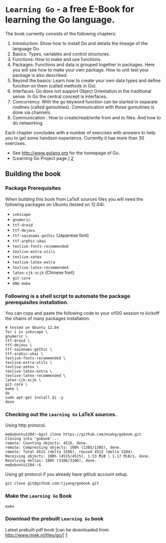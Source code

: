 # `Learning Go` - a free E-Book for learning the Go language.


The book currently consists of the following chapters:

1. Introduction: Show how to install Go and details the lineage of the language Go.
2. Basics:  Types, variables and control structures.
3. Functions: How to make and use functions.
4. Packages: Functions and data is grouped together in packages. Here you will see how to make your own package. How to unit test your package is also described.
5. Beyond the basics:  Learn how to create your own data types and define function on them (called methods in Go).
6. Interfaces: Go does not support Object Orientation in the traditional sense. In Go the central concept is interfaces.
7. Concurrency: With the go keyword function can be started in separate routines (called goroutines). Communication with those goroutines is done via channels.
8. Communication : How to create/read/write from and to files. And how to do networking.

Each chapter concludes with a number of exercises with answers to help you to get some handson experience. Currently it has more than 30 exercises.

* See http://www.golang.org for the homepage of Go.
* [Learning Go Project page.] [2]


## Building the book

### Package Prerequisites 

When building this book from LaTeX sources files you will need the following packages on Ubuntu (tested on 12.04).

* `inkscape`
* `gnumeric`
* `ttf-droid`
* `ttf-dejavu`
* `ttf-sazanami-gothic`  (Japanese font)
* `ttf-arphic-ukai`     
* `texlive-fonts-recommended`
* `texlive-extra-utils`
* `texlive-xetex`
* `texlive-latex-extra`
* `texlive-latex-recommended`
* `latex-cjk-xcjk`       (Chinese font)
* `git-core`
* `GNU make`



### Following is a shell script to automate the package prerequisites installation.

You can copy and paste the following code to your vt100 session to kickoff the chains of many packages installation.
```
# tested on Ubuntu 12.04
for i in inkscape \
gnumeric \
ttf-droid \
ttf-dejavu \
ttf-sazanami-gothic \
ttf-arphic-ukai \
texlive-fonts-recommended \
texlive-extra-utils \
texlive-xetex \
texlive-latex-extra \
texlive-latex-recommended \
latex-cjk-xcjk \
git-core \
make \
do 
sudo apt-get install $i -y
done
```

### Checking out the `Learning Go`  LaTeX sources.

Using http protocol.

```
me@ubuntu1204:~$git clone https://github.com/miekg/gobook.git 
Cloning into 'gobook'...
remote: Counting objects: 4515, done.
remote: Compressing objects: 100% (1385/1385), done.
remote: Total 4515 (delta 3106), reused 4512 (delta 3104)
Receiving objects: 100% (4515/4515), 1.53 MiB | 1.17 MiB/s, done.
Resolving deltas: 100% (3106/3106), done.
me@ubuntu1204:~$
```

Using git protocol if you already have github account setup.

```
git clone git@github.com:tjyang/gobook.git
```


### Make the `Learning Go` Book 

```
make
```

### Download the prebuilt `Learning Go` book

Latest prebuilt pdf book [can be downloaded from http://www.miek.nl/files/go/] [1]


[1]: http://miek.nl/files/go/  "Download the prebuilt Learning Go book in PDF format"
[2]: http://www.miek.nl/projects/learninggo/index.html "http://www.miek.nl/projects/learninggo/index.html"
